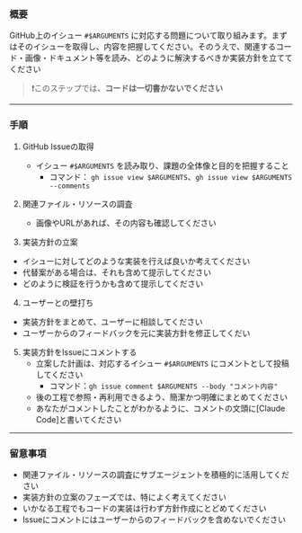 ### 概要

GitHub上のイシュー `#$ARGUMENTS` に対応する問題について取り組みます。まずはそのイシューを取得し、内容を把握してください。そのうえで、関連するコード・画像・ドキュメント等を読み、どのように解決するべきか実装方針を立ててください

> ❗このステップでは、**コードは一切書かないでください**

---

### 手順

1. GitHub Issueの取得
   - イシュー `#$ARGUMENTS` を読み取り、課題の全体像と目的を把握すること
     - コマンド： `gh issue view $ARGUMENTS`、`gh issue view $ARGUMENTS --comments`

2. 関連ファイル・リソースの調査
   - 画像やURLがあれば、その内容も確認してください

3. 実装方針の立案
  - イシューに対してどのような実装を行えば良いか考えてください
  - 代替案がある場合は、それも含めて提示してください
  - どのように検証を行うかも含めて提示してください

4. ユーザーとの壁打ち
  - 実装方針をまとめて、ユーザーに相談してください
  - ユーザーからのフィードバックを元に実装方針を修正してくだい

5. 実装方針をIssueにコメントする
   - 立案した計画は、対応するイシュー `#$ARGUMENTS` にコメントとして投稿してください
     - コマンド：`gh issue comment $ARGUMENTS --body "コメント内容"`
   - 後の工程で参照・再利用できるよう、簡潔かつ明確にまとめてください
   - あなたがコメントしたことがわかるように、コメントの文頭に[Claude Code]と書いてください

---

### 留意事項

- 関連ファイル・リソースの調査にサブエージェントを積極的に活用してください
- 実装方針の立案のフェーズでは、特によく考えてください
- いかなる工程でもコードの実装は行わず方針作成にとどめてください
- Issueにコメントにはユーザーからのフィードバックを含めないでください
